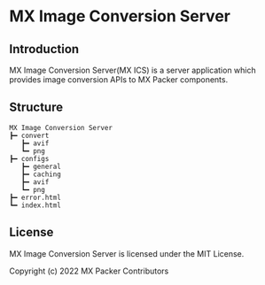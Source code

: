 # MX Image Conversion Server
## Introduction
MX Image Conversion Server(MX ICS) is a server application which provides image conversion APIs to MX Packer components.

## Structure
```
MX Image Conversion Server
┣━ convert
   ┣━ avif
   ┗━ png
┣━ configs
   ┣━ general
   ┣━ caching
   ┣━ avif
   ┗━ png
┣━ error.html
┗━ index.html
```

## License
MX Image Conversion Server is licensed under the MIT License.

Copyright (c) 2022 MX Packer Contributors
